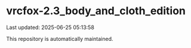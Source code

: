 # vrcfox-2.3_body_and_cloth_edition

Last updated: 2025-06-25 05:13:58

This repository is automatically maintained.
